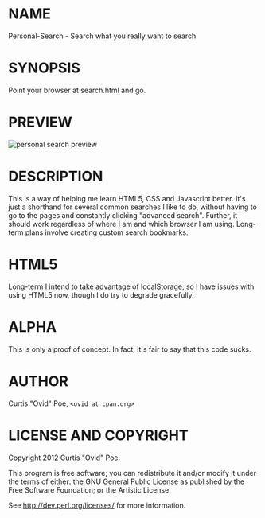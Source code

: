 # NAME

Personal-Search - Search what you really want to search

# SYNOPSIS

Point your browser at search.html and go.

# PREVIEW

![personal search preview](http://farm8.staticflickr.com/7202/7131102101_f9c0480e85_d.jpg)

# DESCRIPTION

This is a way of helping me learn HTML5, CSS and Javascript better. It's just
a shorthand for several common searches I like to do, without having to go to
the pages and constantly clicking "advanced search". Further, it should work
regardless of where I am and which browser I am using. Long-term plans involve
creating custom search bookmarks.

# HTML5

Long-term I intend to take advantage of localStorage, so I have issues with
using HTML5 now, though I do try to degrade gracefully.

# ALPHA

This is only a proof of concept. In fact, it's fair to say that this code
sucks.

# AUTHOR

Curtis "Ovid" Poe, `<ovid at cpan.org>`

# LICENSE AND COPYRIGHT

Copyright 2012 Curtis "Ovid" Poe.

This program is free software; you can redistribute it and/or modify it
under the terms of either: the GNU General Public License as published
by the Free Software Foundation; or the Artistic License.

See http://dev.perl.org/licenses/ for more information.
